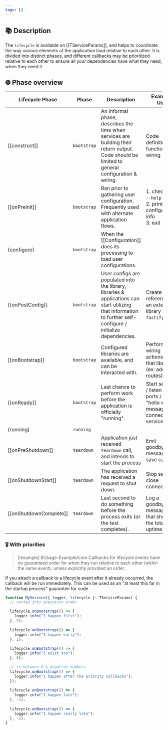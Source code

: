 ```yaml
---
tags: []
---
```

## 📚 Description

The `lifecycle` is available on [[TServiceParams]], and helps to coordinate the way various elements of the application load relative to each other. It is divided into distinct phases, and different callbacks may be prioritized relative to each other to ensure all your dependencies have what they need, when they need it.
## 🌐 Phase overview

| Lifecycle Phase        | Phase       | Description                                                                                                                                                     | Example Use                                                                         |
| ---------------------- | ----------- | --------------------------------------------------------------------------------------------------------------------------------------------------------------- | ----------------------------------------------------------------------------------- |
| [[construct]]          | `bootstrap` | An informal phase, describes the time when services are building their return output. Code should be limited to general configuration & wiring.                 | Code definitions & function wiring                                                  |
| [[onPreInit]]          | `bootstrap` | Ran prior to gathering user configuration. Frequently used with alternate application flows.                                                                    | 1. check for `--help` flag<br>2. print configuration info<br>3. exit                |
| (configure)            | `bootstrap` | When the [[Configuration]] does its processing to load user configurations.                                                                                     |                                                                                     |
| [[onPostConfig]]       | `bootstrap` | User configs are populated into the library, libraries & applications can start utilizing that information to further self-configure / initialize dependencies. | Create a reference to an external library (ex: `fastify`)                           |
| [[onBootstrap]]        | `bootstrap` | Configured libraries are available, and can be interacted with.                                                                                                 | Perform wiring actions with that library (ex: add routes)                           |
| [[onReady]]            | `bootstrap` | Last chance to perform work before the application is officially "running".                                                                                     | Start servers / listen to ports / emit "hello world" messages to connected services |
| (running)              | `running`   |                                                                                                                                                                 |                                                                                     |
| [[onPreShutdown]]      | `teardown`  | Application just received `teardown` call, and intends to start the process                                                                                     | Emit goodbye messages, save caches                                                  |
| [[onShutdownStart]]    | `teardown`  | The application has received a request to shut down.                                                                                                            | Stop servers, close connections                                                     |
| [[onShutdownComplete]] | `teardown`  | Last second to do something before the process exits (or the test completes).                                                                                   | Log a goodbye message that shows the total uptime                                   |

### 🎖 With priorities

> [!example] #Usage-Example/core
> Callbacks for lifecycle events have no guaranteed order for when they run relative to each other (within the same event), unless explicitly provided an order.

If you attach a callback to a lifecycle event after it already occurred, the callback will be run immediately. This can be used as an "at least this far in the startup process" guarantee for code

```typescript
function MyService({ logger, lifecycle }: TServiceParams) {
  // sorted into execution order

  lifecycle.onBootstrap(() => {
    logger.info("I happen first");
  }, 2);
  
  lifecycle.onBootstrap(() => {
    logger.info("I happen early");
  }, 1);
  
  lifecycle.onBootstrap(() => {
    logger.info("I exist too");
  }, 0);

  // in between 0 & negative numbers
  lifecycle.onBootstrap(() => {
    logger.info("I happen after the priority callbacks");
  });
  
  lifecycle.onBootstrap(() => {
    logger.info("I happen late");
  }, -1);
  
  lifecycle.onBootstrap(() => {
    logger.info("I happen really late");
  }, -2);
}
```
